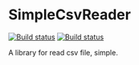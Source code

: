 # SimpleCsvReader

[![Build status](https://ci.appveyor.com/api/projects/status/ay934do7k2p649c2/branch/master?svg=true)](https://ci.appveyor.com/project/cointoss1973/simplecsvreader/branch/master)
[![Build status](https://github.com/cointoss1973/SimpleCsvReader/workflows/.NET%20Core/badge.svg)](https://github.com/cointoss1973/SimpleCsvReader/actions)

A library for read csv file, simple.
